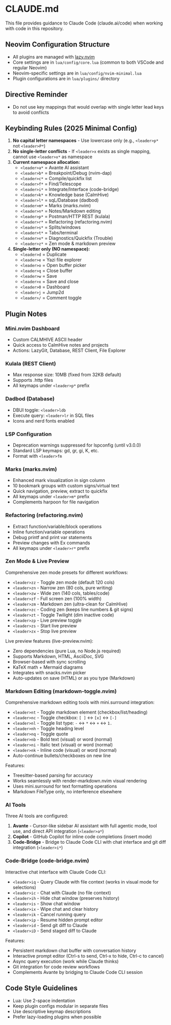 # CLAUDE.md

This file provides guidance to Claude Code (claude.ai/code) when working with code in this repository.

## Neovim Configuration Structure
- All plugins are managed with [lazy.nvim](https://github.com/folke/lazy.nvim)
- Core settings are in `lua/config/core.lua` (common to both VSCode and regular Neovim)
- Neovim-specific settings are in `lua/config/nvim-minimal.lua`
- Plugin configurations are in `lua/plugins/` directory

## Directive Reminder
- Do not use key mappings that would overlap with single letter lead keys to avoid conflicts

## Keybinding Rules (2025 Minimal Config)

1. **No capital letter namespaces** - Use lowercase only (e.g., `<leader>p*` not `<leader>P*`)
2. **No single-letter conflicts** - If `<leader>x` exists as single mapping, cannot use `<leader>x*` as namespace
3. **Current namespace allocation:**
   - `<leader>a*` = Avante AI assistant
   - `<leader>b*` = Breakpoint/Debug (nvim-dap)
   - `<leader>c*` = Compile/quickfix list
   - `<leader>f*` = Find/Telescope
   - `<leader>i*` = Integrate/Interface (code-bridge)
   - `<leader>k*` = Knowledge base (CalmHive)
   - `<leader>l*` = sqL/Database (dadbod)
   - `<leader>m*` = Marks (marks.nvim)
   - `<leader>n*` = Notes/Markdown editing
   - `<leader>p*` = Postman/HTTP REST (kulala)
   - `<leader>r*` = Refactoring (refactoring.nvim)
   - `<leader>s*` = Splits/windows
   - `<leader>t*` = Tabs/terminal
   - `<leader>x*` = Diagnostics/Quickfix (Trouble)
   - `<leader>z*` = Zen mode & markdown preview
4. **Single-letter only (NO namespace):**
   - `<leader>d` = Duplicate
   - `<leader>e` = Yazi file explorer
   - `<leader>o` = Open buffer picker
   - `<leader>q` = Close buffer
   - `<leader>w` = Save
   - `<leader>x` = Save and close
   - `<leader>0` = Dashboard
   - `<leader>j` = Jump2d
   - `<leader>/` = Comment toggle

## Plugin Notes

### Mini.nvim Dashboard
- Custom CALMHIVE ASCII header
- Quick access to CalmHive notes and projects
- Actions: LazyGit, Database, REST Client, File Explorer

### Kulala (REST Client)
- Max response size: 10MB (fixed from 32KB default)
- Supports .http files
- All keymaps under `<leader>p*` prefix

### Dadbod (Database)
- DBUI toggle: `<leader>ldb`
- Execute query: `<leader>lr` in SQL files
- Icons and nerd fonts enabled

### LSP Configuration
- Deprecation warnings suppressed for lspconfig (until v3.0.0)
- Standard LSP keymaps: gd, gr, gi, K, etc.
- Format with `<leader>fm`

### Marks (marks.nvim)
- Enhanced mark visualization in sign column
- 10 bookmark groups with custom signs/virtual text
- Quick navigation, preview, extract to quickfix
- All keymaps under `<leader>m*` prefix
- Complements harpoon for file navigation

### Refactoring (refactoring.nvim)
- Extract function/variable/block operations
- Inline function/variable operations
- Debug printf and print var statements
- Preview changes with Ex commands
- All keymaps under `<leader>r*` prefix

### Zen Mode & Live Preview
Comprehensive zen mode presets for different workflows:
- `<leader>zz` - Toggle zen mode (default 120 cols)
- `<leader>zn` - Narrow zen (80 cols, pure writing)
- `<leader>zw` - Wide zen (140 cols, tables/code)
- `<leader>zf` - Full screen zen (100% width)
- `<leader>zm` - Markdown zen (ultra-clean for CalmHive)
- `<leader>zc` - Coding zen (keeps line numbers & git signs)
- `<leader>zt` - Toggle Twilight (dim inactive code)
- `<leader>zp` - Live preview toggle
- `<leader>zs` - Start live preview
- `<leader>zx` - Stop live preview

Live preview features (live-preview.nvim):
- Zero dependencies (pure Lua, no Node.js required)
- Supports Markdown, HTML, AsciiDoc, SVG
- Browser-based with sync scrolling
- KaTeX math + Mermaid diagrams
- Integrates with snacks.nvim picker
- Auto-updates on save (HTML) or as you type (Markdown)

### Markdown Editing (markdown-toggle.nvim)
Comprehensive markdown editing tools with mini.surround integration:
- `<leader>nt` - Toggle markdown element (checkbox/list/heading)
- `<leader>nc` - Toggle checkbox: `[ ]` ↔ `[x]` ↔ `[-]`
- `<leader>nl` - Toggle list type: `-` ↔ `*` ↔ `+` ↔ `1.`
- `<leader>nh` - Toggle heading level
- `<leader>nq` - Toggle quote
- `<leader>nb` - Bold text (visual) or word (normal)
- `<leader>ni` - Italic text (visual) or word (normal)
- `<leader>nk` - Inline code (visual) or word (normal)
- Auto-continue bullets/checkboxes on new line

Features:
- Treesitter-based parsing for accuracy
- Works seamlessly with render-markdown.nvim visual rendering
- Uses mini.surround for text formatting operations
- Markdown FileType only, no interference elsewhere

### AI Tools
Three AI tools are configured:
1. **Avante** - Cursor-like sidebar AI assistant with full agentic mode, tool use, and direct API integration (`<leader>a*`)
2. **Copilot** - GitHub Copilot for inline code completions (insert mode)
3. **Code-Bridge** - Bridge to Claude Code CLI with chat interface and git diff integration (`<leader>i*`)

### Code-Bridge (code-bridge.nvim)
Interactive chat interface with Claude Code CLI:
- `<leader>iq` - Query Claude with file context (works in visual mode for selections)
- `<leader>ic` - Chat with Claude (no file context)
- `<leader>ih` - Hide chat window (preserves history)
- `<leader>is` - Show chat window
- `<leader>ix` - Wipe chat and clear history
- `<leader>ik` - Cancel running query
- `<leader>ip` - Resume hidden prompt editor
- `<leader>id` - Send git diff to Claude
- `<leader>iD` - Send staged diff to Claude

Features:
- Persistent markdown chat buffer with conversation history
- Interactive prompt editor (Ctrl-s to send, Ctrl-x to hide, Ctrl-c to cancel)
- Async query execution (work while Claude thinks)
- Git integration for code review workflows
- Complements Avante by bridging to Claude Code CLI session

## Code Style Guidelines
- Lua: Use 2-space indentation
- Keep plugin configs modular in separate files
- Use descriptive keymap descriptions
- Prefer lazy-loading plugins when possible
